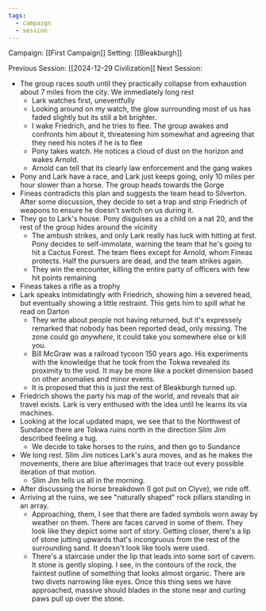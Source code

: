 ```yaml
---
tags:
  - campaign
  - session
---
```


Campaign: [[First Campaign]]
Setting: [[Bleakburgh]]

Previous Session: [[2024-12-29 Civilization]]
Next Session: 

- The group races south until they practically collapse from exhaustion about 7 miles from the city. We immediately long rest
	- Lark watches first, uneventfully
	- Looking around on my watch, the glow surrounding most of us has faded slightly but its still a bit brighter.
	- I wake Friedrich, and he tries to flee. The group awakes and confronts him about it, threatening him somewhat and agreeing that they need his notes if he is to flee
	- Pony takes watch. He notices a cloud of dust on the horizon and wakes Arnold.
	- Arnold can tell that its clearly law enforcement and the gang wakes
- Pony and Lark have a race, and Lark just keeps going, only 10 miles per hour slower than a horse. The group heads towards the Gorge
- Fineas contradicts this plan and suggests the team head to Silverton. After some discussion, they decide to set a trap and strip Friedrich of weapons to ensure he doesn't switch on us during it.
- They go to Lark's house. Pony disguises as a child on a nat 20, and the rest of the group hides around the vicinity
	- The ambush strikes, and only Lark really has luck with hitting at first. Pony decides to self-immolate, warning the team that he's going to hit a Cactus Forest. The team flees except for Arnold, whom Fineas protects. Half the pursuers are dead, and the team strikes again.
	- They win the encounter, killing the entire party of officers with few hit points remaining
- Fineas takes a rifle as a trophy
- Lark speaks intimidatingly with Friedrich, showing him a severed head, but eventually showing a little restraint. This gets him to spill what he read on Darton
	- They write about people not having returned, but it's expressely remarked that nobody has been reported dead, only missing. The zone could go *anywhere*, it could take you somewhere else or kill you.
	- Bill McGraw was a railroad tycoon 150 years ago. His experiments with the knowledge that he took from the Tokwa revealed its proximity to the void. It may be more like a pocket dimension based on other anomalies and minor events.
	- It is proposed that this is just the rest of Bleakburgh turned up.
- Friedrich shows the party his map of the world, and reveals that air travel exists. Lark is very enthused with the idea until he learns its via machines.
- Looking at the local updated maps, we see that to the Northwest of Sundance there are Tokwa ruins north in the direction Slim Jim described feeling a tug.
	- We decide to take horses to the ruins, and then go to Sundance
- We long rest. Slim Jim notices Lark's aura moves, and as he makes the movements, there are blue afterimages that trace out every possible iteration of that motion.
	- Slim Jim tells us all in the morning.
- After discussing the horse breakdown (I got put on Clyve), we ride off.
- Arriving at the ruins, we see "naturally shaped" rock pillars standing in an array.
	- Approaching, them, I see that there are faded symbols worn away by weather on them. There are faces carved in some of them. They look like they depict some sort of story. Getting closer, there's a lip of stone jutting upwards that's incongruous from the rest of the surrounding sand. It doesn't look like tools were used.
	- There's a staircase under the lip that leads into some sort of cavern. It stone is gently sloping. I see, in the contours of the rock, the faintest outline of something that looks almost organic. There are two divets narrowing like eyes. Once this thing sees we have approached, massive should blades in the stone near and curling paws pull up over the stone.